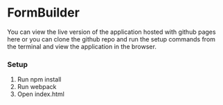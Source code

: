# FormBuilder
You can view the live version of the application hosted with github pages here or you can clone the github repo and run the setup commands from the terminal and view the application in the browser.

### Setup
1. Run npm install
2. Run webpack
3. Open index.html
